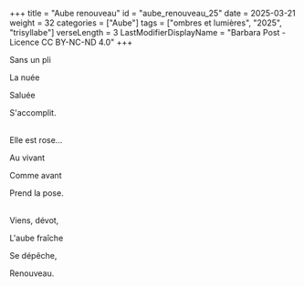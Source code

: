 +++
title = "Aube renouveau"
id = "aube_renouveau_25"
date = 2025-03-21
weight = 32
categories = ["Aube"]
tags = ["ombres et lumières", "2025", "trisyllabe"]
verseLength = 3
LastModifierDisplayName = "Barbara Post - Licence CC BY-NC-ND 4.0"
+++

Sans un pli

La nuée

Saluée

S'accomplit.

 \
Elle est rose...

Au vivant

Comme avant

Prend la pose.

 \
Viens, dévot,

L'aube fraîche

Se dépêche,

Renouveau.
